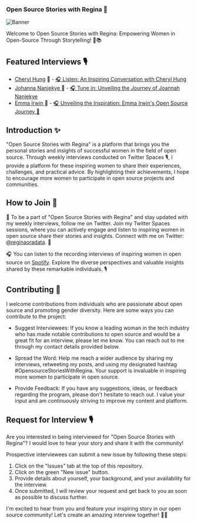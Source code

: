 ### Open Source Stories with Regina 🌟

![Banner](<Banner for OSS withregina.png>)


Welcome to Open Source Stories with Regina: Empowering Women in Open-Source Through Storytelling! 💪📚

## Featured Interviews 🎙️

- [Cheryl Hung](https://www.oicheryl.com/about/) 👩 - [🎧 Listen: An Inspiring Conversation with Cheryl Hung](https://podcasters.spotify.com/pod/pod/show/reginankenchor/episodes/An-Interview-with-Cheryl-Hung-Episode-1-e2421ud)
- [Johanna Nanjekye ](https://twitter.com/Captain_Joannah)  👩 - [🎧 Tune in: Unveiling the Journey of Joannah Nanjekye](https://podcasters.spotify.com/pod/show/reginankenchor/episodes/An-Interview-with-Joannah-Nanjekye-Episode-2-e24p9bq/a-a57pjj)
- [Emma Irwin ](https://www.linkedin.com/in/emmamirwin/)  👩 - [🎧 Unveiling the Inspiration: Emma Irwin's Open Source Journey 🚀](https://spotifyanchor-web.app.link/e/93YQBC3koAb)


## Introduction ✨

"Open Source Stories with Regina" is a platform that brings you the personal stories and insights of successful women in the field of open source. Through weekly interviews conducted on Twitter Spaces 🎙️, I provide a platform for these inspiring women to share their experiences, challenges, and practical advice. By highlighting their achievements, I hope to encourage more women to participate in open source projects and communities.

## How to Join 🌟

🌟 To be a part of "Open Source Stories with Regina" and stay updated with my weekly interviews, follow me on Twitter. Join my Twitter Spaces sessions, where you can actively engage and listen to inspiring women in open source share their stories and insights. Connect with me on Twitter: [@reginaoradata](https://twitter.com/reginaoradata). 🚀

🎧 You can listen to the recording interviews of inspiring women in open source on [Spotify]([https://podcasters.spotify.com/pod/show/reginankenchor](https://open.spotify.com/show/4d1B05CZmkX1KHgH5qEaEM)). Explore the diverse perspectives and valuable insights shared by these remarkable individuals. 🎙️

## Contributing 🚀

I welcome contributions from individuals who are passionate about open source and promoting gender diversity. Here are some ways you can contribute to the project:

-  Suggest Interviewees: If you know a leading woman in the tech industry who has made notable contributions to open source and would be a great fit for an interview, please let me know. You can reach out to me through my contact details provided below.

- Spread the Word: Help me reach a wider audience by sharing my interviews, retweeting my posts, and using my designated hashtag #OpensourceStoriesWithRegina. Your support is invaluable in inspiring more women to participate in open source.

- Provide Feedback: If you have any suggestions, ideas, or feedback regarding the program, please don't hesitate to reach out. I value your input and am continuously striving to improve my content and platform.

## Request for Interview 🎙️

Are you interested in being interviewed for "Open Source Stories with Regina"? I would love to hear your story and share it with the community!

Prospective interviewees can submit a new issue by following these steps:

1. Click on the "Issues" tab at the top of this repository.
2. Click on the green "New issue" button.
3. Provide details about yourself, your background, and your availability for the interview.
4. Once submitted, I will review your request and get back to you as soon as possible to discuss further.

I'm excited to hear from you and feature your inspiring story in our open source community! Let's create an amazing interview together! 💪🌟



  









